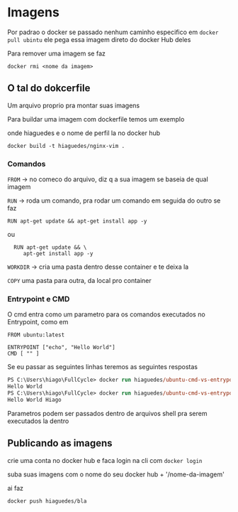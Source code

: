 # Imagens

Por padrao o docker se passado nenhum caminho especifico em `docker pull ubintu` ele pega essa imagem direto do docker Hub deles

Para remover uma imagem se faz

`docker rmi <nome da imagem>`

## O tal do dokcerfile

Um arquivo proprio pra montar suas imagens

Para buildar uma imagem com dockerfile temos um exemplo

onde hiaguedes e o nome de perfil la no docker hub

`docker build -t hiaguedes/nginx-vim .`

### Comandos

`FROM` -> no comeco do arquivo, diz q a sua imagem se baseia de qual imagem

`RUN` -> roda um comando, pra rodar um comando em seguida do outro se faz

`RUN apt-get update && apt-get install app -y`

ou

```docker
  RUN apt-get update && \
     apt-get install app -y
```

`WORKDIR` -> cria uma pasta dentro desse container e te deixa la

`COPY` uma pasta para outra, da local pro container

### Entrypoint e CMD

O cmd entra como um parametro para os comandos executados no Entrypoint, como em 

```docker
FROM ubuntu:latest

ENTRYPOINT ["echo", "Hello World"]
CMD [ "" ]
```

Se eu passar as seguintes linhas teremos as seguintes respostas

```ps
PS C:\Users\hiago\FullCycle> docker run hiaguedes/ubuntu-cmd-vs-entrypoint       
Hello World 
PS C:\Users\hiago\FullCycle> docker run hiaguedes/ubuntu-cmd-vs-entrypoint Hiago
Hello World Hiago
```

Parametros podem ser passados dentro de arquivos shell pra serem executados la dentro

## Publicando as imagens

crie uma conta no docker hub e faca login na cli com `docker login`

suba suas imagens com o nome do seu docker hub + '/nome-da-imagem'

ai faz

`docker push hiaguedes/bla`
